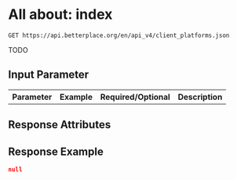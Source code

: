 
# All about: index

```nginx
GET https://api.betterplace.org/en/api_v4/client_platforms.json
```

TODO

## Input Parameter

<table>
  <tr>
    <th>Parameter</th>
    <th>Example</th>
    <th>Required/Optional</th>
    <th>Description</th>
  </tr>
</table>

## Response Attributes


## Response Example

```json
null
```

